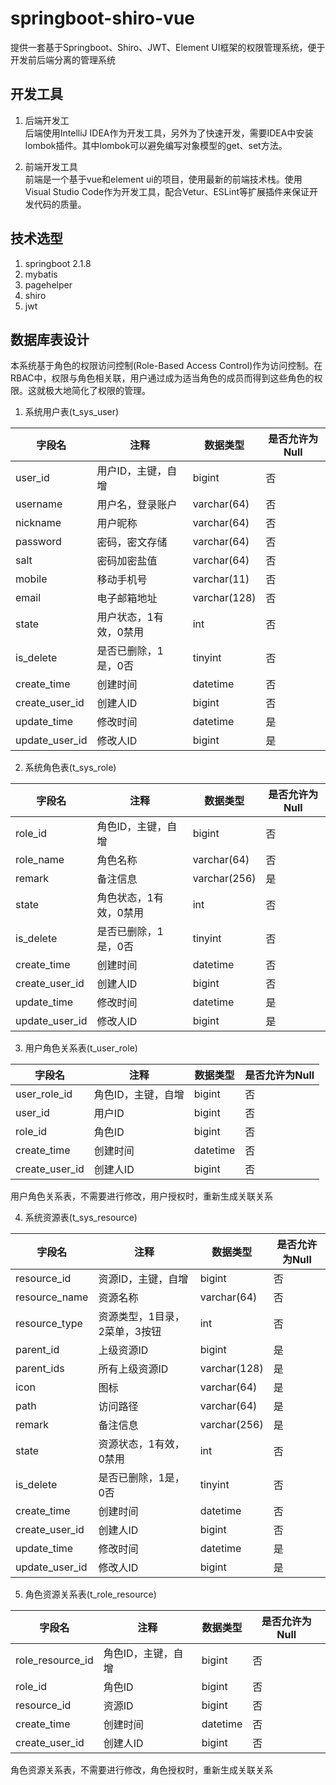 # springboot-shiro-vue
提供一套基于Springboot、Shiro、JWT、Element UI框架的权限管理系统，便于开发前后端分离的管理系统

## 开发工具

1. 后端开发工  
后端使用IntelliJ IDEA作为开发工具，另外为了快速开发，需要IDEA中安装lombok插件。其中lombok可以避免编写对象模型的get、set方法。

2. 前端开发工具  
前端是一个基于vue和element ui的项目，使用最新的前端技术栈。使用Visual Studio Code作为开发工具，配合Vetur、ESLint等扩展插件来保证开发代码的质量。

## 技术选型
1. springboot 2.1.8
2. mybatis
3. pagehelper
4. shiro
5. jwt

## 数据库表设计  
本系统基于角色的权限访问控制(Role-Based Access Control)作为访问控制。在RBAC中，权限与角色相关联，用户通过成为适当角色的成员而得到这些角色的权限。这就极大地简化了权限的管理。

1. 系统用户表(t_sys_user)  

| 字段名  | 注释 | 数据类型  | 是否允许为Null |  
| ------------- | ------------- |------------- | ------------- |  
| user_id  | 用户ID，主键，自增  | bigint  | 否  |  
| username  | 用户名，登录账户  | varchar(64)  | 否  |
| nickname  | 用户昵称  | varchar(64)  | 否  |
| password  | 密码，密文存储  | varchar(64)  | 否  |
| salt  | 密码加密盐值  | varchar(64)  | 否  |
| mobile  | 移动手机号  | varchar(11)  | 否  |
| email  | 电子邮箱地址  | varchar(128)  | 否  |
| state  | 用户状态，1有效，0禁用  | int  | 否  |
| is_delete  | 是否已删除，1是，0否  | tinyint  | 否  |
| create_time  | 创建时间  | datetime  | 否  |
| create_user_id  | 创建人ID  | bigint  | 否  |
| update_time  | 修改时间  | datetime  | 是  |
| update_user_id  | 修改人ID  | bigint  | 是  |

2. 系统角色表(t_sys_role)

| 字段名  | 注释 | 数据类型  | 是否允许为Null |  
| ------------- | ------------- |------------- | ------------- |  
| role_id  | 角色ID，主键，自增  | bigint  | 否  |  
| role_name  | 角色名称  | varchar(64)  | 否  |
| remark  | 备注信息  | varchar(256)  | 是  |
| state  | 角色状态，1有效，0禁用  | int  | 否  |
| is_delete  | 是否已删除，1是，0否  | tinyint  | 否  |
| create_time  | 创建时间  | datetime  | 否  |
| create_user_id  | 创建人ID  | bigint  | 否  |
| update_time  | 修改时间  | datetime  | 是  |
| update_user_id  | 修改人ID  | bigint  | 是  |

3. 用户角色关系表(t_user_role)  

| 字段名  | 注释 | 数据类型  | 是否允许为Null |  
| ------------- | ------------- |------------- | ------------- |  
| user_role_id  | 角色ID，主键，自增  | bigint  | 否  |  
| user_id  | 用户ID  | bigint  | 否  | 
| role_id  | 角色ID  | bigint  | 否  |  
| create_time  | 创建时间  | datetime  | 否  |
| create_user_id  | 创建人ID  | bigint  | 否  |

用户角色关系表，不需要进行修改，用户授权时，重新生成关联关系  

4. 系统资源表(t_sys_resource)

| 字段名  | 注释 | 数据类型  | 是否允许为Null |  
| ------------- | ------------- |------------- | ------------- |  
| resource_id  | 资源ID，主键，自增  | bigint  | 否  |  
| resource_name  | 资源名称  | varchar(64)  | 否  |
| resource_type  | 资源类型，1目录，2菜单，3按钮  | int  | 否  |
| parent_id  | 上级资源ID  | bigint  | 是  |  
| parent_ids  | 所有上级资源ID  | varchar(128)  | 是  |  
| icon  | 图标  | varchar(64)  | 是  |  
| path  | 访问路径  | varchar(64)  | 是  |  
| remark  | 备注信息  | varchar(256)  | 是  |
| state  | 资源状态，1有效，0禁用  | int  | 否  |
| is_delete  | 是否已删除，1是，0否  | tinyint  | 否  |
| create_time  | 创建时间  | datetime  | 否  |
| create_user_id  | 创建人ID  | bigint  | 否  |
| update_time  | 修改时间  | datetime  | 是  |
| update_user_id  | 修改人ID  | bigint  | 是  |

5. 角色资源关系表(t_role_resource)

| 字段名  | 注释 | 数据类型  | 是否允许为Null |  
| ------------- | ------------- |------------- | ------------- |  
| role_resource_id  | 角色ID，主键，自增  | bigint  | 否  |  
| role_id  | 角色ID  | bigint  | 否  |  
| resource_id  | 资源ID  | bigint  | 否  |  
| create_time  | 创建时间  | datetime  | 否  |
| create_user_id  | 创建人ID  | bigint  | 否  |

角色资源关系表，不需要进行修改，角色授权时，重新生成关联关系